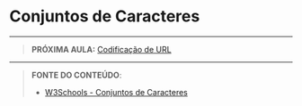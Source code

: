 # Conjuntos de Caracteres







---

> **PRÓXIMA AULA:** [Codificação de URL](../2.20-codificacao-de-url)

***


> **FONTE DO CONTEÚDO**:
>
> - [W3Schools - Conjuntos de Caracteres](https://www.w3schools.com/html/html_charset.asp)

